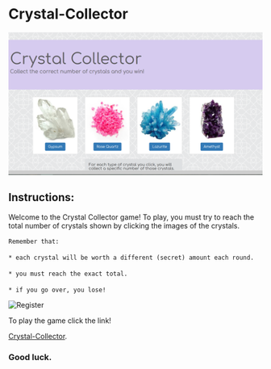 # Crystal-Collector
![Register](assets/images/cr.png "Crystal-Collector")
## Instructions:

Welcome to the Crystal Collector game! To play, you must try to reach the total number of crystals shown by clicking the images of the crystals.
```
Remember that: 

* each crystal will be worth a different (secret) amount each round.

* you must reach the exact total. 

* if you go over, you lose!
```
![Register](assets/images/blue.png "Crystal-Collector")

To play the game click the link! 

[Crystal-Collector](https://avalabek.github.io/Crystal-Collector/).

### Good luck.